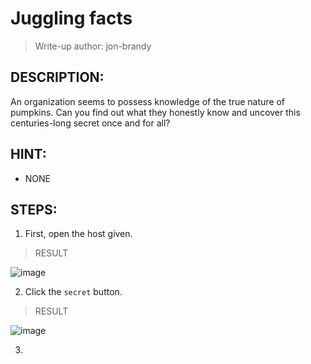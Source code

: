 # Juggling facts
> Write-up author: jon-brandy
## DESCRIPTION:
An organization seems to possess knowledge of the true nature of pumpkins. 
Can you find out what they honestly know and uncover this centuries-long secret once and for all?
## HINT:
- NONE
## STEPS:
1. First, open the host given.

> RESULT

![image](https://user-images.githubusercontent.com/70703371/209683531-bb407c39-c57c-4084-8775-cb75e376a15a.png)


2. Click the `secret` button.

> RESULT

![image](https://user-images.githubusercontent.com/70703371/209683588-46661da2-8063-45bc-92e3-b3eaf9920a15.png)

3. 
